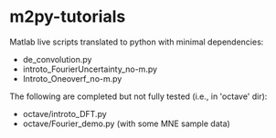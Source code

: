 # m2py-tutorials
Matlab live scripts translated to python with minimal dependencies:

- de_convolution.py
- introto_FourierUncertainty_no-m.py
- Introto_Oneoverf_no-m.py

The following are completed but not fully tested (i.e., in 'octave' dir):
- octave/introto_DFT.py
- octave/Fourier_demo.py (with some MNE sample data)

